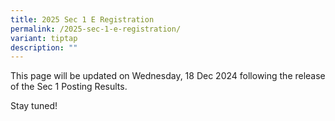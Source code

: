 ```yaml
---
title: 2025 Sec 1 E Registration
permalink: /2025-sec-1-e-registration/
variant: tiptap
description: ""
---
```

<p>This page will be updated on Wednesday, 18 Dec 2024 following the release
of the Sec 1 Posting Results.</p>
<p>Stay tuned!</p>
<p></p>